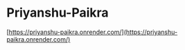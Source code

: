 # Priyanshu-Paikra
[https://priyanshu-paikra.onrender.com/](https://priyanshu-paikra.onrender.com/)
